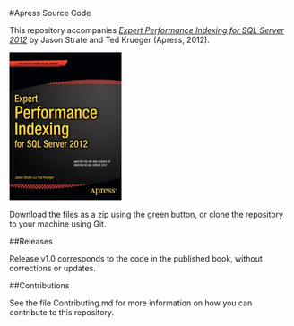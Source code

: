 #Apress Source Code

This repository accompanies [*Expert Performance Indexing for SQL Server 2012*](http://www.apress.com/9781430237419) by Jason Strate and Ted Krueger (Apress, 2012).

![Cover image](9781430237419.jpg)

Download the files as a zip using the green button, or clone the repository to your machine using Git.

##Releases

Release v1.0 corresponds to the code in the published book, without corrections or updates.

##Contributions

See the file Contributing.md for more information on how you can contribute to this repository.
